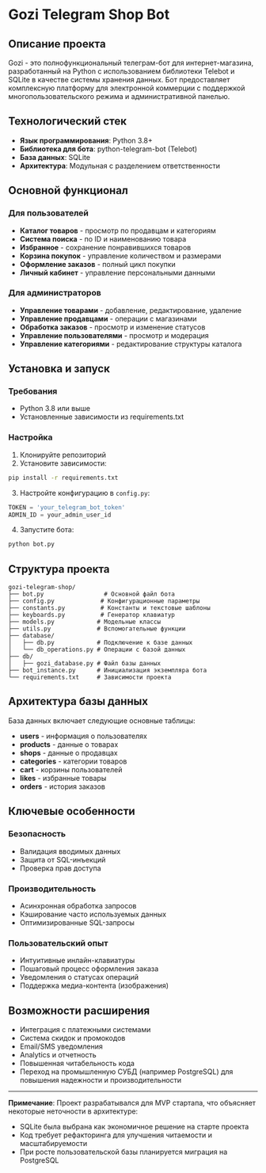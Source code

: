 # Gozi Telegram Shop Bot

## Описание проекта

Gozi - это полнофункциональный телеграм-бот для интернет-магазина, разработанный на Python с использованием библиотеки Telebot и SQLite в качестве системы хранения данных. Бот предоставляет комплексную платформу для электронной коммерции с поддержкой многопользовательского режима и административной панелью.

## Технологический стек

- **Язык программирования**: Python 3.8+
- **Библиотека для бота**: python-telegram-bot (Telebot)
- **База данных**: SQLite
- **Архитектура**: Модульная с разделением ответственности

## Основной функционал

### Для пользователей
- **Каталог товаров** - просмотр по продавцам и категориям
- **Система поиска** - по ID и наименованию товара
- **Избранное** - сохранение понравившихся товаров
- **Корзина покупок** - управление количеством и размерами
- **Оформление заказов** - полный цикл покупки
- **Личный кабинет** - управление персональными данными

### Для администраторов
- **Управление товарами** - добавление, редактирование, удаление
- **Управление продавцами** - операции с магазинами
- **Обработка заказов** - просмотр и изменение статусов
- **Управление пользователями** - просмотр и модерация
- **Управление категориями** - редактирование структуры каталога

## Установка и запуск

### Требования
- Python 3.8 или выше
- Установленные зависимости из requirements.txt

### Настройка
1. Клонируйте репозиторий
2. Установите зависимости:
```bash
pip install -r requirements.txt
```

3. Настройте конфигурацию в `config.py`:
```python
TOKEN = 'your_telegram_bot_token'
ADMIN_ID = your_admin_user_id
```

4. Запустите бота:
```bash
python bot.py
```

## Структура проекта

```
gozi-telegram-shop/
├── bot.py                 # Основной файл бота
├── config.py             # Конфигурационные параметры
├── constants.py          # Константы и текстовые шаблоны
├── keyboards.py          # Генератор клавиатур
├── models.py            # Модельные классы
├── utils.py             # Вспомогательные функции
├── database/
│   ├── db.py            # Подключение к базе данных
│   └── db_operations.py # Операции с базой данных
├── db/
│   ├── gozi_database.py # Файл базы данных
├── bot_instance.py      # Инициализация экземпляра бота
└── requirements.txt     # Зависимости проекта
```

## Архитектура базы данных

База данных включает следующие основные таблицы:
- **users** - информация о пользователях
- **products** - данные о товарах
- **shops** - данные о продавцах
- **categories** - категории товаров
- **cart** - корзины пользователей
- **likes** - избранные товары
- **orders** - история заказов

## Ключевые особенности

### Безопасность
- Валидация вводимых данных
- Защита от SQL-инъекций
- Проверка прав доступа

### Производительность
- Асинхронная обработка запросов
- Кэширование часто используемых данных
- Оптимизированные SQL-запросы

### Пользовательский опыт
- Интуитивные инлайн-клавиатуры
- Пошаговый процесс оформления заказа
- Уведомления о статусах операций
- Поддержка медиа-контента (изображения)

## Возможности расширения

- Интеграция с платежными системами
- Система скидок и промокодов
- Email/SMS уведомления
- Analytics и отчетность
- Повышенная читабельность кода
- Переход на промышленную СУБД (например PostgreSQL) для повышения надежности и производительности

---

**Примечание**: Проект разрабатывался для MVP стартапа, что объясняет некоторые неточности в архитектуре:
- SQLite была выбрана как экономичное решение на старте проекта
- Код требует рефакторинга для улучшения читаемости и масштабируемости
- При росте пользовательской базы планируется миграция на PostgreSQL
